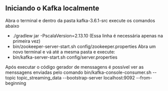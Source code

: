 ## Iniciando o Kafka localmente

Abra o terminal e dentro da pasta kafka-3.6.1-src execute os comandos abaixo
 - ./gradlew jar -PscalaVersion=2.13.10 (Essa linha é necessária apenas na primeira vez)
 - bin/zookeeper-server-start.sh config/zookeeper.properties
Abra um novo terminal e vá até a mesma pasta e execute:
 - bin/kafka-server-start.sh config/server.properties
 
 Após executar o código gerador de menssagens é possível ver as menssagens enviadas pelo comando bin/kafka-console-consumer.sh --topic topic_streaming_data --bootstrap-server localhost:9092 --from-beginning
 
